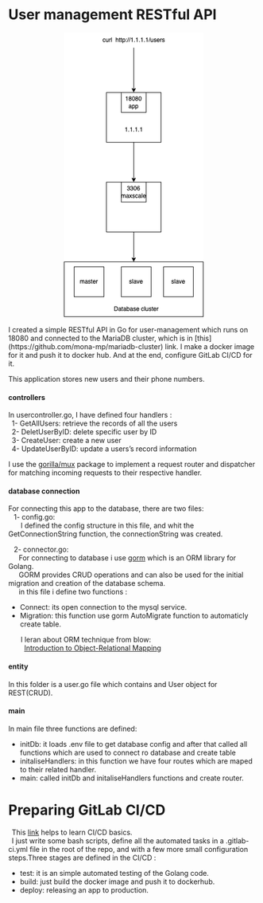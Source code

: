 # User management RESTful API
<p align="center">
    <img src="usermanagement-diagram.png">
    </p>
I created a simple RESTful API  in Go for user-management which runs on 18080  and connected to the MariaDB cluster, which is in [this](https://github.com/mona-mp/mariadb-cluster) link.
I make a docker image for it and push it to docker hub.
And at the end,  configure GitLab CI/CD for it.

This application stores new users and their phone numbers.

#### controllers
In usercontroller.go, I have defined four handlers : \
&ensp;1- GetAllUsers: retrieve the records of all the users \
&ensp;2- DeletUserByID: delete specific user by ID \
&ensp;3- CreateUser: create a new user \
&ensp;4- UpdateUserByID: update a users’s record information

I use the [gorilla/mux](https://www.gorillatoolkit.org/pkg/mux) package to implement a request router and dispatcher for matching incoming requests to their respective handler.

#### database connection
For connecting this app to the database, there are two files:\
&ensp; 1- config.go:\
&ensp;&ensp;&ensp; I defined the config structure in this file, and whit the GetConnectionString function, the connectionString was created.

&ensp; 2- connector.go:\
&ensp;&ensp;&ensp;For connecting to database i use [gorm](https://gorm.io/) which is an ORM library for Golang.\
&ensp;&ensp;&ensp;GORM provides CRUD operations and can also be used for the initial migration and creation of the database schema.\
&ensp;&ensp;&ensp;in this file i define two functions :
- Connect: its open connection to the mysql service.
- Migration: this function use gorm AutoMigrate function to automaticly create table.

&ensp;&ensp;&ensp; I leran about ORM technique from blow:\
  &ensp;&ensp;&ensp; &ensp;[Introduction to Object-Relational Mapping](https://www.youtube.com/watch?v=dHQ-I7kr_SY)



#### entity
In this folder is a user.go file which contains and User object for REST(CRUD).

#### main
In main file three functions are defined:
- initDb: it loads .env file to get database config and after that called all functions which are used to connect ro database and create table
- initaliseHandlers: in this function we have four routes which are maped to their related handler.
- main: called initDb and initaliseHandlers functions and create router.

# Preparing GitLab CI/CD
&ensp;This [link](https://www.youtube.com/watch?v=qP8kir2GUgo) helps to learn CI/CD basics.\
&ensp;I just write some bash scripts, define all the automated tasks in a .gitlab-ci.yml file in the root of the repo, and with a few more small configuration steps.Three stages are defined in the CI/CD :
- test: it is an simple automated testing of the Golang code.
- build: just build the docker image and push it to dockerhub.
- deploy:  releasing an app to production.

